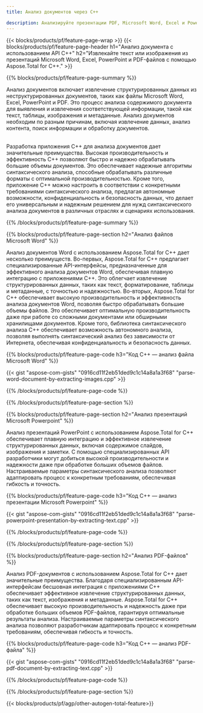 ```yaml
---
title: Анализ документов через C++ 

description: Анализируйте презентации PDF, Microsoft Word, Excel и PowerPoint с помощью приложения C++. Перечислен код C++ для простого извлечения текста или изображений.
---
```


{{< blocks/products/pf/feature-page-wrap >}}
{{< blocks/products/pf/feature-page-header h1="Анализ документа с использованием API C++" h2="Извлекайте текст или изображения из презентаций Microsoft Word, Excel, PowerPoint и PDF-файлов с помощью Aspose.Total for C++." >}}

{{% blocks/products/pf/feature-page-summary %}}

Анализ документов включает извлечение структурированных данных из неструктурированных документов, таких как файлы Microsoft Word, Excel, PowerPoint и PDF. Это процесс анализа содержимого документа для выявления и извлечения соответствующей информации, такой как текст, таблицы, изображения и метаданные. Анализ документов необходим по разным причинам, включая извлечение данных, анализ контента, поиск информации и обработку документов. <br /><br />

Разработка приложения C++ для анализа документов дает значительные преимущества. Высокая производительность и эффективность C++ позволяют быстро и надежно обрабатывать большие объемы документов. Это обеспечивает надежные алгоритмы синтаксического анализа, способные обрабатывать различные форматы с оптимальной производительностью. Кроме того, приложение C++ можно настроить в соответствии с конкретными требованиями синтаксического анализа, предлагая автономные возможности, конфиденциальность и безопасность данных, что делает его универсальным и надежным решением для нужд синтаксического анализа документов в различных отраслях и сценариях использования.

{{% /blocks/products/pf/feature-page-summary  %}}

{{% blocks/products/pf/feature-page-section  h2="Анализ файлов Microsoft Word" %}}

Анализ документов Word с использованием Aspose.Total for C++ дает несколько преимуществ. Во-первых, Aspose.Total for C++ предлагает специализированные API-интерфейсы, предназначенные для эффективного анализа документов Word, обеспечивая плавную интеграцию с приложениями C++. Это облегчает извлечение структурированных данных, таких как текст, форматирование, таблицы и метаданные, с точностью и надежностью. Во-вторых, Aspose.Total for C++ обеспечивает высокую производительность и эффективность анализа документов Word, позволяя быстро обрабатывать большие объемы файлов. Это обеспечивает оптимальную производительность даже при работе со сложными документами или обширными хранилищами документов. Кроме того, библиотека синтаксического анализа C++ обеспечивает возможность автономного анализа, позволяя выполнять синтаксический анализ без зависимости от Интернета, обеспечивая конфиденциальность и безопасность данных. 

{{% blocks/products/pf/feature-page-code h3="Код C++ — анализ файла Microsoft Word" %}}

{{< gist "aspose-com-gists" "0916cd11f2eb51ded9c1c14a8a1a3f68" "parse-word-document-by-extracting-images.cpp" >}}

{{% /blocks/products/pf/feature-page-code  %}}

{{% /blocks/products/pf/feature-page-section %}}

{{% blocks/products/pf/feature-page-section  h2="Анализ презентаций Microsoft Powerpoint" %}}

Анализ презентаций PowerPoint с использованием Aspose.Total for C++ обеспечивает плавную интеграцию и эффективное извлечение структурированных данных, включая содержимое слайдов, изображения и заметки. С помощью специализированных API разработчики могут добиться высокой производительности и надежности даже при обработке больших объемов файлов. Настраиваемые параметры синтаксического анализа позволяют адаптировать процесс к конкретным требованиям, обеспечивая гибкость и точность.

{{% blocks/products/pf/feature-page-code h3="Код C++ — анализ презентации Microsoft Powerpoint" %}}

{{< gist "aspose-com-gists" "0916cd11f2eb51ded9c1c14a8a1a3f68" "parse-powerpoint-presentation-by-extracting-text.cpp" >}}

{{% /blocks/products/pf/feature-page-code  %}}

{{% /blocks/products/pf/feature-page-section %}}

{{% blocks/products/pf/feature-page-section  h2="Анализ PDF-файлов" %}}

Анализ PDF-документов с использованием Aspose.Total for C++ дает значительные преимущества. Благодаря специализированным API-интерфейсам бесшовная интеграция с приложениями C++ обеспечивает эффективное извлечение структурированных данных, таких как текст, изображения и метаданные. Aspose.Total for C++ обеспечивает высокую производительность и надежность даже при обработке больших объемов PDF-файлов, гарантируя оптимальные результаты анализа. Настраиваемые параметры синтаксического анализа позволяют разработчикам адаптировать процесс к конкретным требованиям, обеспечивая гибкость и точность. 

{{% blocks/products/pf/feature-page-code h3="Код C++ — анализ PDF-файла" %}}

{{< gist "aspose-com-gists" "0916cd11f2eb51ded9c1c14a8a1a3f68" "parse-pdf-document-by-extracting-text.cpp" >}}

{{% /blocks/products/pf/feature-page-code  %}}

{{% /blocks/products/pf/feature-page-section %}}

{{< blocks/products/pf/agp/other-autogen-total-feature>}}